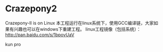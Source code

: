 # Crazepony2
Crazepony-Ⅱ is on Linux
本工程运行在linux系统下，使用GCC编译链，大家如果有兴趣也可以在windows下重建工程。
linux工程镜像（包括系统）：http://pan.baidu.com/s/1bpovUaV

kun pro
